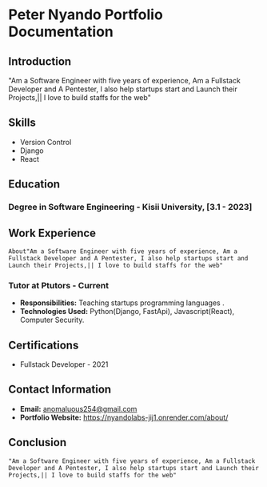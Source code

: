 # Peter Nyando Portfolio Documentation

## Introduction

"Am a Software Engineer with five years of experience, Am a Fullstack Developer and A Pentester, I also help startups start and Launch their Projects,|| I love to build staffs for the web"

## Skills

- Version Control
- Django
- React


## Education

### Degree in Software Engineering - Kisii University, [3.1 - 2023]


## Work Experience
```
About"Am a Software Engineer with five years of experience, Am a Fullstack Developer and A Pentester, I also help startups start and Launch their Projects,|| I love to build staffs for the web"
```

### Tutor at Ptutors - Current

- **Responsibilities:** Teaching startups programming languages .
- **Technologies Used:** Python(Django, FastApi), Javascript(React), Computer Security.


## Certifications

- Fullstack Developer - 2021

## Contact Information

- **Email:** anomaluous254@gmail.com
- **Portfolio Website:** https://nyandolabs-jij1.onrender.com/about/

## Conclusion

```
"Am a Software Engineer with five years of experience, Am a Fullstack Developer and A Pentester, I also help startups start and Launch their Projects,|| I love to build staffs for the web"
```

